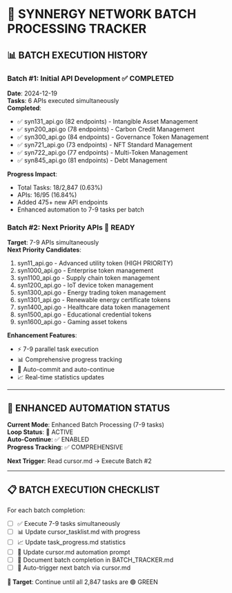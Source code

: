 # 🚀 SYNNERGY NETWORK BATCH PROCESSING TRACKER

## 📊 **BATCH EXECUTION HISTORY**

### **Batch #1: Initial API Development** ✅ COMPLETED
**Date**: 2024-12-19  
**Tasks**: 6 APIs executed simultaneously  
**Completed**:
- ✅ syn131_api.go (82 endpoints) - Intangible Asset Management
- ✅ syn200_api.go (78 endpoints) - Carbon Credit Management  
- ✅ syn300_api.go (84 endpoints) - Governance Token Management
- ✅ syn721_api.go (73 endpoints) - NFT Standard Management
- ✅ syn722_api.go (77 endpoints) - Multi-Token Management
- ✅ syn845_api.go (81 endpoints) - Debt Management

**Progress Impact**:
- Total Tasks: 18/2,847 (0.63%)
- APIs: 16/95 (16.84%)
- Added 475+ new API endpoints
- Enhanced automation to 7-9 tasks per batch

### **Batch #2: Next Priority APIs** 🎯 READY
**Target**: 7-9 APIs simultaneously  
**Next Priority Candidates**:
1. syn11_api.go - Advanced utility token (HIGH PRIORITY)
2. syn1000_api.go - Enterprise token management
3. syn1100_api.go - Supply chain token management
4. syn1200_api.go - IoT device token management  
5. syn1300_api.go - Energy trading token management
6. syn1301_api.go - Renewable energy certificate tokens
7. syn1400_api.go - Healthcare data token management
8. syn1500_api.go - Educational credential tokens
9. syn1600_api.go - Gaming asset tokens

**Enhancement Features**:
- ⚡ 7-9 parallel task execution
- 📊 Comprehensive progress tracking
- 🔄 Auto-commit and auto-continue
- 📈 Real-time statistics updates

---

## 🎯 **ENHANCED AUTOMATION STATUS**

**Current Mode**: Enhanced Batch Processing (7-9 tasks)  
**Loop Status**: 🔄 ACTIVE  
**Auto-Continue**: ✅ ENABLED  
**Progress Tracking**: ✅ COMPREHENSIVE  

**Next Trigger**: Read cursor.md → Execute Batch #2

---

## 📋 **BATCH EXECUTION CHECKLIST**

For each batch completion:
- [ ] ✅ Execute 7-9 tasks simultaneously  
- [ ] 📊 Update cursor_tasklist.md with progress
- [ ] 📈 Update task_progress.md statistics
- [ ] 🔄 Update cursor.md automation prompt
- [ ] 💾 Document batch completion in BATCH_TRACKER.md
- [ ] 🚀 Auto-trigger next batch via cursor.md

**🎯 Target**: Continue until all 2,847 tasks are 🟢 GREEN